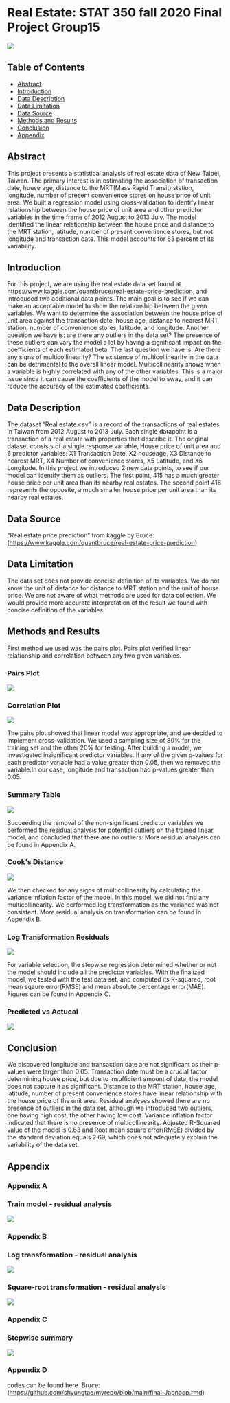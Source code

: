 # Real Estate: STAT 350 fall 2020 Final Project Group15

![](/images/map.png)

## Table of Contents
   - [Abstract](#abstract)
   - [Introduction](#introduction)
   - [Data Description](#data-description)
   - [Data Limitation](#data-limitation)
   - [Data Source](#data-source)
   - [Methods and Results](#methods-and-Results)
   - [Conclusion](#conclusion)
   - [Appendix](#Appendix)




## Abstract

This project presents a statistical analysis of real estate data of New Taipei, Taiwan. The primary interest is in estimating the association of transaction date, house age, distance to the MRT(Mass Rapid Transit) station, longitude, number of present convenience stores on house price of unit area. We built a regression model using cross-validation to identify linear relationship between the house price of unit area and other predictor variables in the time frame of 2012 August to 2013 July. The model identified the linear relationship between the house price and distance to the MRT station, latitude, number of present convenience stores, but not longitude and transaction date. This model accounts for 63 percent of its variability.



## Introduction

For this project, we are using the real estate data set found at https://www.kaggle.com/quantbruce/real-estate-price-prediction, and introduced two additional data points. The main goal is to see if we can make an acceptable model to show the relationship between the given variables. We want to determine the association between the house price of unit area against the transaction date, house age, distance to nearest MRT station, number of convenience stores, latitude, and longitude. Another question we have is: are there any outliers in the data set? The presence of these outliers can vary the model a lot by having a significant impact on the coefficients of each estimated beta. The last question we have is: Are there any signs of multicollinearity? The existence of multicollinearity in the data can be detrimental to the overall linear model. Multicollinearity shows when a variable is highly correlated with any of the other variables. This is a major issue since it can cause the coefficients of the model to sway, and it can reduce the accuracy of the estimated coefficients. 


## Data Description

The dataset “Real estate.csv” is a record of the transactions of real estates in Taiwan from 2012 August to 2013 July. Each single datapoint is a transaction of a real estate with properties that describe it. The original dataset consists of a single response variable, House price of unit area and 6 predictor variables: X1 Transaction Date, X2 houseage, X3 Distance to nearest MRT, X4 Number of convenience stores, X5 Latitude, and X6 Longitude. In this project we introduced 2 new data points, to see if our model can identify them as outliers. The first point, 415 has a much greater house price per unit area than its nearby real estates. The second point 416 represents the opposite, a much smaller house price per unit area than its nearby real estates. 

## Data Source

“Real estate price prediction” from kaggle by Bruce:(https://www.kaggle.com/quantbruce/real-estate-price-prediction)

## Data Limitation 

The data set does not provide concise definition of its variables. We do not know the unit of distance for distance to MRT station and the unit of house price. We are not aware of what methods are used for data collection. We would provide more accurate interpretation of the result we found with concise definition of the variables.

## Methods and Results
First method we used was the pairs plot. Pairs plot verified linear relationship and correlation between any two given variables.

### Pairs Plot
![](/images/pairsplot.png)

### Correlation Plot
![](/images/corplot.png)


The pairs plot showed that linear model was appropriate, and we decided to implement cross-validation. We used a sampling size of 80% for the training set and the other 20% for testing. After building a model, we investigated insignificant predictor variables. If any of the given p-values for each predictor variable had a value greater than 0.05, then we removed the variable.In our case, longitude and transaction had p-values greater than 0.05.

### Summary Table
![](/images/summary_table1.png)

Succeeding the removal of the non-significant predictor variables we performed the residual analysis for potential outliers on the trained linear model, and concluded that there are no outliers. More residual analysis can be found in Appendix A.

### Cook's Distance
![](/images/cook's_distance.png)

We then checked for any signs of multicollinearity by calculating the variance inflation factor of the model. In this model, we did not find any multicollinearity. We performed log transformation as the variance was not consistent. More residual analysis on transformation can be found in Appendix B.

### Log Transformation Residuals
![](/images/logTransformation,train,resd.png)


For variable selection, the stepwise regression determined whether or not the model should include all the predictor variables. With the finalized model, we tested with the test data set, and computed its R-squared, root mean sqaure error(RMSE) and mean absolute percentage error(MAE). Figures can be found in Appendix C.

### Predicted vs Actucal
![](/images/Predicted_vs_Actual.png)


## Conclusion

We discovered longitude and transaction date are not significant as their p-values were larger than 0.05. Transaction date must be a crucial factor determining house price, but due to insufficient amount of data, the model does not capture it as significant. Distance to the MRT station, house age, latitude, number of present convenience stores have linear relationship with the house price of the unit area. Residual analyses showed there are no presence of outliers in the data set, although we introduced two outliers, one having high cost, the other having low cost. Variance inflation factor indicated that there is no presence of multicollinearity. Adjusted R-Squared value of the model is 0.63 and Root mean square error(RMSE) divided by the standard deviation equals 2.69, which does not adequately explain the variability of the data set.

## Appendix

### Appendix A

### Train model - residual analysis

![](/images/residual_analysis,train.png)

### Appendix B

### Log transformation - residual analysis
![](/images/residual_analysis,log.png)

### Square-root transformation - residual analysis
![](/images/residual_analysis,sq.png)

### Appendix C

### Stepwise summary
![](/images/stepwise.png)

### Appendix D

codes can be found here.
Bruce:(https://github.com/shyungtae/myrepo/blob/main/final-Japnoop.rmd)
